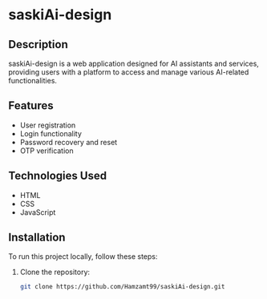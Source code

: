 # saskiAi-design

## Description
saskiAi-design is a web application designed for AI assistants and services, providing users with a platform to access and manage various AI-related functionalities.

## Features
- User registration
- Login functionality
- Password recovery and reset
- OTP verification

## Technologies Used
- HTML
- CSS
- JavaScript

## Installation
To run this project locally, follow these steps:

1. Clone the repository:
   ```bash
   git clone https://github.com/Hamzamt99/saskiAi-design.git
